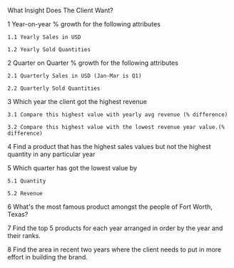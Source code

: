 What Insight Does The Client Want?

1 Year-on-year % growth for the following attributes

    1.1 Yearly Sales in USD

    1.2 Yearly Sold Quantities

2 Quarter on Quarter % growth for the following attributes

    2.1 Quarterly Sales in USD (Jan-Mar is Q1)

    2.2 Quarterly Sold Quantities

3 Which year the client got the highest revenue

    3.1 Compare this highest value with yearly avg revenue (% difference)

    3.2 Compare this highest value with the lowest revenue year value.(% difference)

4 Find a product that has the highest sales values but not the highest quantity in any particular year

5 Which quarter has got the lowest value by

    5.1 Quantity 

    5.2 Revenue

6 What's the most famous product amongst the people of Fort Worth, Texas?

7 Find the top 5 products for each year arranged in order by the year and their ranks.

8 Find the area in recent two years where the client needs to put in more effort in building the brand.
